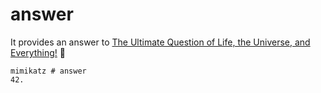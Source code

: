 # answer

It provides an answer to [The Ultimate Question of Life, the Universe, and Everything!](https://hitchhikers.fandom.com/wiki/Ultimate\_Question) :stars:

```
mimikatz # answer
42.
```
